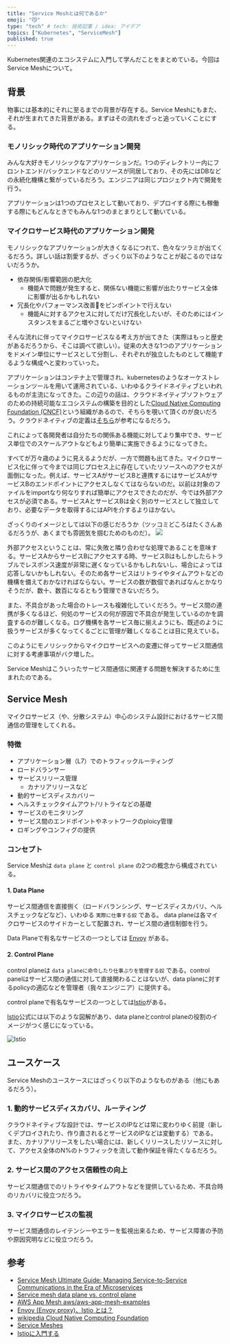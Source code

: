 ```yaml
---
title: "Service Meshとは何であるか"
emoji: "😼"
type: "tech" # tech: 技術記事 / idea: アイデア
topics: ["Kubernetes", "ServiceMesh"]
published: true
---
```


Kubernetes関連のエコシステムに入門して学んだことをまとめている。今回はService Meshについて。

## 背景
物事には基本的にそれに至るまでの背景が存在する。Service Meshにもまた、それが生まれてきた背景がある。まずはその流れをざっと追っていくことにする。


### モノリシック時代のアプリケーション開発
みんな大好きモノリシックなアプリケーションだ。1つのディレクトリー内にフロントエンド/バックエンドなどのリソースが同居しており、その先にはDBなどの永続化機構と繋がっているだろう。エンジニアは同じプロジェクト内で開発を行う。

アプリケーションは1つのプロセスとして動いており、デプロイする際にも稼働する際にもどんなときでもみんな1つのまとまりとして動いている。

### マイクロサービス時代のアプリケーション開発
モノリシックなアプリケーションが大きくなるにつれて、色々なツラミが出てくるだろう。詳しい話は割愛するが、ざっくり以下のようなことが起こるのではないだろうか。

- 依存関係/影響範囲の肥大化
  - 機能Aで問題が発生すると、関係ない機能に影響が出たりサービス全体に影響が出るかもしれない
- 冗長化やパフォーマンス改善をピンポイントで行えない
  - 機能Aに対するアクセスに対してだけ冗長化したいが、そのためにはインスタンスをまるごと増やさないといけない

そんな流れに伴ってマイクロサービスなる考え方が出てきた（実際はもっと歴史があるだろうから、そこは調べて欲しい）。従来の大きな1つのアプリケーションをドメイン単位にサービスとして分割し、それぞれが独立したものとして機能するような構成へと変わっていった。

アプリケーションはコンテナ上で管理され、kubernetesのようなオーケストレーションツールを用いて運用されている、いわゆるクライドネイティブといわれるものが主流になってきた。この辺りの話は、クラウドネイティブソフトウェアのための持続可能なエコシステムの構築を目的とした[Cloud Native Computing Foundation (CNCF)](https://www.cncf.io/)という組織があるので、そちらを覗いて頂くのが良いだろう。クラウドネイティブの定義は[そちら](https://github.com/cncf/toc/blob/master/DEFINITION.md)が参考になるだろう。

これによって各開発者は自分たちの関係ある機能に対してより集中でき、サービス単位でのスケールアウトなどもより簡単に実施できるようになってきた。

すべてが万々歳のように見えるようだが、一方で問題も出てきた。マイクロサービス化に伴って今までは同じプロセス上に存在していたリソースへのアクセスが面倒になった。例えば、サービスAがサービスBと連携するにはサービスAがサービスBのエンドポイントにアクセスしなくてはならないのだ。以前は対象のファイルをimportなり何なりすれば簡単にアクセスできたのだが、今では外部アクセスが必須である。サービスAとサービスBは全く別のサービスとして独立しており、必要なデータを取得するにはAPIを介するよりほかない。

ざっくりのイメージとしては以下の感じだろうか（ツッコミどころはたくさんあるだろうが、あくまでも雰囲気を掴むためのものだ）。
![](https://storage.googleapis.com/zenn-user-upload/7nq1wyompsnm0tw3uq22cuh98jse)

外部アクセスということは、常に失敗と隣り合わせな処理であることを意味する。サービスAからサービスBにアクセスする時、サービスBはもしかしたらトラブルでレスポンス速度が非常に遅くなっているかもしれないし、場合によっては応答しないかもしれない。そのため各サービスはリトライやタイムアウトなどの機構を備えておかなければならない。サービスの数が数個であればなんとかなりそうだが、数十、数百になるともう管理できないだろう。

また、不具合があった場合のトレースも複雑化していくだろう。サービス間の連携が多くなるほど、何処のサービスの何が原因で不具合が発生しているのかを調査するのが難しくなる。ログ機構を各サービス毎に揃えようにも、既述のように扱うサービスが多くなってくるごとに管理が難しくなることは目に見えている。

このようにモノリシックからマイクロサービスへの変遷に伴ってサービス間通信に対する考慮事項がバク増した。

Service Meshはこういったサービス間通信に関連する問題を解決するために生まれたのである。


## Service Mesh
マイクロサービス（や、分散システム）中心のシステム設計におけるサービス間通信の管理をしてくれる。

### 特徴
- アプリケーション層（L7）でのトラフィックルーティング
- ロードバランサー
- サービスリリース管理
  - カナリアリリースなど
- 動的サービスディスカバリー
- ヘルスチェックタイムアウト/リトライなどの基礎
- サービスのモニタリング
- サービス間のエンドポイントやネットワークのploicy管理
- ロギングやコンフィグの提供

### コンセプト
Service Meshは `data plane` と `control plane` の2つの概念から構成されている。

#### 1. Data Plane
サービス間通信を直接捌く（ロードバランシング、サービスディスカバリ、ヘルスチェックなどなど）、いわゆる `実際に仕事する奴` である。
data planeは各マイクロサービスのサイドカーとして配置され、サービス間の通信制御を行う。

Data Planeで有名なサービスの一つとしては [Envoy](https://www.envoyproxy.io/) がある。

#### 2. Control Plane
control planeは `data planeに命令したり仕事ぶりを管理する奴` である。control panelはサービス間の通信に対して直接関わることはないが、data planeに対するpolicyの適応などを管理者（我々エンジニア）に提供する。

control planeで有名なサービスの一つとしては[Istio](https://istio.io/latest/docs/concepts/what-is-istio/)がある。

[Istio](https://istio.io/latest/docs/concepts/what-is-istio/)公式には以下のような図解があり、data planeとcontrol planeの役割のイメージがつく感じになっている。

![Istio](https://storage.googleapis.com/zenn-user-upload/h8uox6r4aqt5chsy00gzcvfuxjr8)

## ユースケース
Service Meshのユースケースにはざっくり以下のようなものがある（他にもあるだろう）。

### 1. 動的サービスディスカバリ、ルーティング
クラウドネイティブな設計では、サービスのIPなどは常に変わりゆく前提（新しくデプロイされたり、作り直されるとサービスのIPなどは変動する）である。
また、カナリアリリースをしたい場合には、新しくリリースしたリソースに対して、アクセス全体のN%のトラフィックを流して動作保証を得たくなるだろう。

### 2. サービス間のアクセス信頼性の向上
サービス間通信でのリトライやタイムアウトなどを提供しているため、不具合時のリカバリに役立つだろう。

### 3. マイクロサービスの監視
サービス間通信のレイテンシーやエラーを監視出来るため、サービス障害の予防や原因究明などに役立つだろう。


## 参考
- [Service Mesh Ultimate Guide: Managing Service-to-Service Communications in the Era of Microservices](https://www.infoq.com/articles/service-mesh-ultimate-guide/)
- [Service mesh data plane vs. control plane](https://blog.envoyproxy.io/service-mesh-data-plane-vs-control-plane-2774e720f7fc)
- [AWS App Mesh aws/aws-app-mesh-examples](https://github.com/aws/aws-app-mesh-examples#why-use--app-mesh)
- [Envoy (Envoy proxy)、Istio とは？](https://qiita.com/seikoudoku2000/items/9d54f910d6f05cbd556d)
- [wikipedia Cloud Native Computing Foundation](https://ja.wikipedia.org/wiki/Cloud_Native_Computing_Foundation)
- [Service Meshes](https://softwareengineeringdaily.com/2020/01/07/service-meshes/)
- [Istioに入門する](https://techstep.hatenablog.com/entry/2020/12/26/112229)
